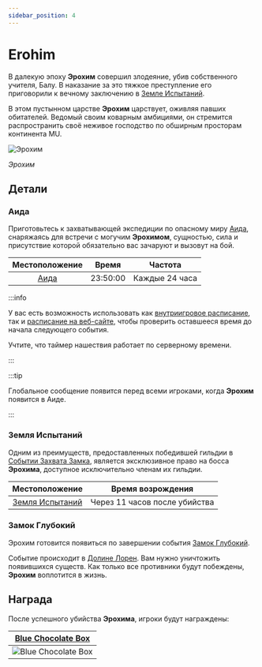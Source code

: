 ```yaml
---
sidebar_position: 4
---
```


# Erohim

В далекую эпоху **Эрохим** совершил злодеяние, убив собственного учителя, Балу. В наказание за это тяжкое преступление его приговорили к вечному заключению в [Земле Испытаний](/maps/land-of-trials).

В этом пустынном царстве **Эрохим** царствует, оживляя павших обитателей. Ведомый своим коварным амбициями, он стремится распространить своё неживое господство по обширным просторам континента MU.

![Эрохим](/img/monsters/special/bosses/erohim.jpg)

_Эрохим_

## Детали

### Аида

Приготовьтесь к захватывающей экспедиции по опасному миру [Аида](/maps/aida), снаряжаясь для встречи с могучим **Эрохимом**, сущностью, сила и присутствие которой обязательно вас зачаруют и вызовут на бой.

|   Местоположение   |  Время   |    Частота     |
| :----------------: | :------: | :------------: |
| [Аида](/maps/aida) | 23:50:00 | Каждые 24 часа |

:::info

У вас есть возможность использовать как [внутриигровое расписание](/client-features/schedule), так и [расписание на веб-сайте](https://lotusmu.org/schedule), чтобы проверить оставшееся время до начала следующего события.

Учтите, что таймер нашествия работает по серверному времени.

:::

:::tip

Глобальное сообщение появится перед всеми игроками, когда **Эрохим** появится в Аиде.

:::

### Земля Испытаний

Одним из преимуществ, предоставленных победившей гильдии в [Событии Захвата Замка](/events/castle-siege), является эксклюзивное право на босса **Эрохима**, доступное исключительно членам их гильдии.

|             Местоположение              |       Время возрождения       |
| :-------------------------------------: | :---------------------------: |
| [Земля Испытаний](/maps/land-of-trials) | Через 11 часов после убийства |

### Замок Глубокий

Эрохим готовится появиться по завершении события [Замок Глубокий](/events/castle-deep).

Событие происходит в [Долине Лорен](/maps/valley-of-loren). Вам нужно уничтожить появившихся существ. Как только все противники будут побеждены, **Эрохим** воплотится в жизнь.

## Награда

После успешного убийства **Эрохима**, игроки будут награждены:

|   [Blue Chocolate Box](/items/item-bags/exc/blue-chocolate-box)    |
| :----------------------------------------------------------------: |
| ![Blue Chocolate Box](/img/items/item-bags/blue-chocolate-box.png) |
